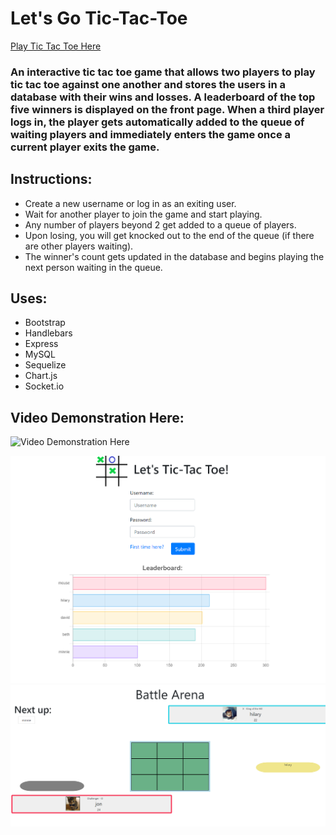 # Let's Go Tic-Tac-Toe

[Play Tic Tac Toe Here](https://infinite-taiga-34074.herokuapp.com/)

### An interactive tic tac toe game that allows two players to play tic tac toe against one another and stores the users in a database with their wins and losses.  A leaderboard of the top five winners is displayed on the front page.  When a third player logs in, the player gets automatically added to the queue of waiting players and immediately enters the game once a current player exits the game.  

## Instructions:
* Create a new username or log in as an exiting user.
* Wait for another player to join the game and start playing.
* Any number of players beyond 2 get added to a queue of players.
* Upon losing, you will get knocked out to the end of the queue (if there are other players waiting). 
* The winner's count gets updated in the database and begins playing the next person waiting in the queue.

## Uses:
* Bootstrap
* Handlebars
* Express
* MySQL 
* Sequelize
* Chart.js
* Socket.io

## Video Demonstration Here:
![Video Demonstration Here](/public/images/demo.gif)

![frontpage image](/public/images/frontpage.PNG)
![gameplay image](/public/images/gamepage.PNG)


